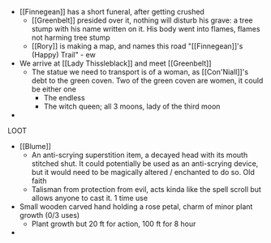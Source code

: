 - [[Finnegean]] has a short funeral, after getting crushed
	- [[Greenbelt]] presided over it, nothing will disturb his grave: a tree stump with his name written on it. His body went into flames, flames not harming tree stump
	- [[Rory]] is making a map, and names this road "[[Finnegean]]'s (Happy) Trail" - ew
- We arrive at [[Lady Thissleblack]] and meet [[Greenbelt]]
	- The statue we need to transport is of a woman, as [[Con'Niall]]'s debt to the green coven. Two of the green coven are women, it could be either one
		- The endless
		- The witch queen; all 3 moons, lady of the third moon
- 

LOOT
- [[Blume]] 
	- An anti-scrying superstition item, a decayed head with its mouth stitched shut. It could potentially be used as an anti-scrying device, but it would need to be magically altered / enchanted to do so. Old faith
	- Talisman from protection from evil, acts kinda like the spell scroll but allows anyone to cast it. 1 time use
- Small wooden carved hand holding a rose petal, charm of minor plant growth (0/3 uses)
	- Plant growth but 20 ft for action, 100 ft for 8 hour
- 